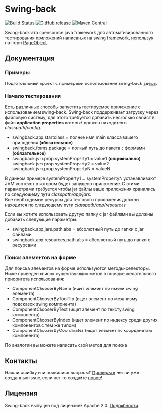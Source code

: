 # Swing-back
[![Build Status](https://travis-ci.org/sbtqa/swing-back.svg?branch=master)](https://travis-ci.org/sbtqa/swing-back) [![GitHub release](https://img.shields.io/github/release/sbtqa/swing-back.svg?style=flat-square)](https://github.com/sbtqa/swing-back/releases) [![Maven Central](https://img.shields.io/maven-central/v/ru.sbtqa.tag/swing-back.svg)](https://mvnrepository.com/artifact/ru.sbtqa.tag/swing-back)

Swing-back это opensource java framework для автоматизированного тестирования приложений написаных на [swing framework](https://ru.wikipedia.org/wiki/Swing), используя паттерн [PageObject](https://martinfowler.com/bliki/PageObject.html).


## Документация
### Примеры
Подготовленый проект с примерами использования swing-back [здесь](https://github.com/sbtqa/swingback-test).

### Начало тестирования

Есть различные способы запустить тестируемое приложение с использованием swing-back.
Swing-back поддерживает загрузку через файловую систему, для этого требуется добавить несколько свойст в файл **application.properties** который должен находится в *classpath/config*. 
* swingback.app.startclass = полное имя main класса вашего прилодения **(обязательное)** 
* swingback.forms.package = полный путь до пакета с формами **(обязательное)**
* swingback.jvm.prop.systemProperty1 = value1 **(опционально)**
  swingback.jvm.prop.systemProperty2 = value2
  …
  swingback.jvm.prop.systemPropertyN = valueN
  
В данном примере systemProperty1 ... systemPropertyN устанавливают JVM контекст в котором будет запущено приложение.
С этими параметрами требуется чтобы jar файлы ваше приложения хранились по следующему пути *classpath/app/jars*.  
Все необходимые ресурсы для тестового приложения должны находится по следующему пути *classpath/app/resources*

Если вы хотите использовать другую папку с jar файлами вы должны добавить следующие параметры:  
* swingback.app.jars.path.abs = абсолютный путь до папки с jar файлами
* swingback.app.resources.path.abs = абсолютный путь до папки с ресурсами


### Поиск элементов на форме

Для поиска элементов на форме используются методы-селекторы. Ниже приведен список существующих метов в порядке желательного приоритета использования:
* ComponentChooserByName (ищет элемент по имени swing элемента)
* ComponentChooserByToolTip (ищет элемент по механизму подсказок swing компонента)
* ComponentChooserByText (ищет элемент по тексту swing компонента)
* ComponentChooserByIndex (ищет элемент по индексу среди других компонентов с тем же типом)
* ComponentChooserByCoordinates (ищет элемент по координатам компонента)

По аналогии вы можете написать свой метод для поиска

## Контакты
Нашли ошибку или появились вопросы? [Проверьте](https://github.com/sbtqa/swing-back/issues) нет ли уже созданных issue, если нет то создайте [новое](https://github.com/sbtqa/swing-back/issues/new)!

## Лицензия 
Swing-back выпущен под лицензией Apache 2.0. [Подробности](https://github.com/sbtqa/swing-back/blob/master/LICENSE).